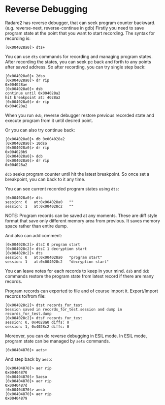 # Reverse Debugging

Radare2 has reverse debugger, that can seek program counter backward.
(e.g. reverse-next, reverse-continue in gdb)
Firstly you need to save program state at the point that you want to start recording.
The syntax for recording is:

    [0x004028a0]> dts+

You can use `dts` commands for recording and managing program states.
After recording the states, you can seek pc back and forth to any points after saved address.
So after recording, you can try single step back:

    [0x004028a0]> 2dso
    [0x004028a0]> dr rip
    0x004028ae
    [0x004028a0]> dsb
    continue until 0x004028a2
    hit breakpoint at: 4028a2
    [0x004028a0]> dr rip
    0x004028a2

When you run `dsb`, reverse debugger restore previous recorded state and execute program from it
until desired point.

Or you can also try continue back:

    [0x004028a0]> db 0x004028a2
    [0x004028a0]> 10dso
    [0x004028a0]> dr rip
    0x004028b9
    [0x004028a0]> dcb
    [0x004028a0]> dr rip
    0x004028a2

`dcb` seeks program counter until hit the latest breakpoint.
So once set a breakpoint, you can back to it any time.

You can see current recorded program states using `dts`:

    [0x004028a0]> dts
    session: 0   at:0x004028a0   ""
    session: 1   at:0x004028c2   ""

NOTE: Program records can be saved at any moments. These are diff style format
that save only different memory area from previous. It saves memory space rather
than entire dump.

And also can add comment:

    [0x004028c2]> dtsC 0 program start
    [0x004028c2]> dtsC 1 decryption start
    [0x004028c2]> dts
    session: 0   at:0x004028a0   "program start"
    session: 1   at:0x004028c2   "decryption start"

You can leave notes for each records to keep in your mind.
`dsb` and `dcb` commands restore the program state from latest record if there are
many records.

Program records can exported to file and of course import it.
Export/Import records to/from file:

    [0x004028c2]> dtst records_for_test
    Session saved in records_for_test.session and dump in records_for_test.dump
    [0x004028c2]> dtsf records_for_test
    session: 0, 0x4028a0 diffs: 0
    session: 1, 0x4028c2 diffs: 0

Moreover, you can do reverse debugging in ESIL mode.
In ESIL mode, program state can be managed by `aets` commands.

    [0x00404870]> aets+

And step back by `aesb`:

    [0x00404870]> aer rip
    0x00404870
    [0x00404870]> 5aeso
    [0x00404870]> aer rip
    0x0040487d
    [0x00404870]> aesb
    [0x00404870]> aer rip
    0x00404879
